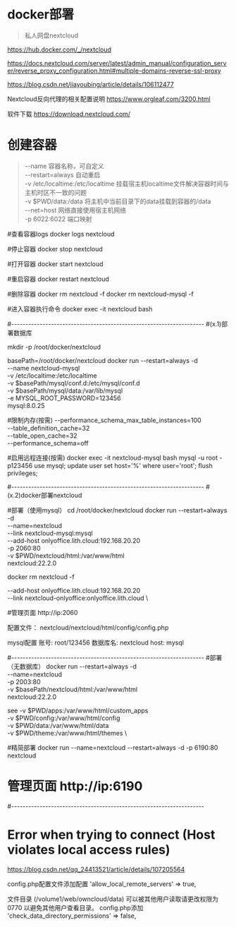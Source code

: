 # docker部署
> 私人网盘nextcloud

https://hub.docker.com/_/nextcloud

https://docs.nextcloud.com/server/latest/admin_manual/configuration_server/reverse_proxy_configuration.html#multiple-domains-reverse-ssl-proxy

https://blog.csdn.net/jiayoubing/article/details/106112477

Nextcloud反向代理的相关配置说明
https://www.orgleaf.com/3200.html

软件下载
https://download.nextcloud.com/

# 创建容器
> --name 容器名称，可自定义  
> --restart=always 自动重启  
> -v /etc/localtime:/etc/localtime 挂载宿主机localtime文件解决容器时间与主机时区不一致的问题  
> -v $PWD/data:/data 将主机中当前目录下的data挂载到容器的/data  
> --net=host 网络直接使用宿主机网络  
> -p 6022:6022 端口映射  
 
#查看容器logs
docker logs nextcloud

#停止容器
docker stop nextcloud

#打开容器
docker start nextcloud

#重启容器
docker restart nextcloud

#删除容器
docker rm nextcloud -f
docker rm nextcloud-mysql -f

#进入容器执行命令
docker exec -it nextcloud bash




#--------------------------------------------------------------------
#(x.1)部署数据库

mkdir -p /root/docker/nextcloud

basePath=/root/docker/nextcloud
docker run --restart=always -d \
--name nextcloud-mysql \
-v /etc/localtime:/etc/localtime \
-v $basePath/mysql/conf.d:/etc/mysql/conf.d \
-v $basePath/mysql/data:/var/lib/mysql \
-e MYSQL_ROOT_PASSWORD=123456 \
mysql:8.0.25


#限制内存(按需)
--performance_schema_max_table_instances=100 \
--table_definition_cache=32 \
--table_open_cache=32 \
--performance_schema=off


#启用远程连接(按需)
docker exec -it nextcloud-mysql bash
mysql -u root -p123456
use mysql;
update user set host='%' where user='root';
flush privileges;


#--------------------------------------------------------------------
#(x.2)docker部署nextcloud

#部署（使用mysql）
cd /root/docker/nextcloud
docker run --restart=always -d \
--name=nextcloud \
--link nextcloud-mysql:mysql \
--add-host onlyoffice.lith.cloud:192.168.20.20 \
-p 2060:80 \
-v $PWD/nextcloud/html:/var/www/html \
nextcloud:22.2.0


docker rm nextcloud -f


--add-host onlyoffice.lith.cloud:192.168.20.20 \
--link nextcloud-onlyoffice:onlyoffice.lith.cloud \

#管理页面
http://ip:2060


配置文件： nextcloud/nextcloud/html/config/config.php

mysql配置
账号: root/123456
数据库名: nextcloud
host: mysql


#--------------------------------------------------------------------
#部署（无数据库）
docker run --restart=always -d \
--name=nextcloud \
-p 2003:80 \
-v $basePath/nextcloud/html:/var/www/html \
nextcloud:22.2.0

see
-v $PWD/apps:/var/www/html/custom_apps \
-v $PWD/config:/var/www/html/config \
-v $PWD/data:/var/www/html/data \
-v $PWD/theme:/var/www/html/themes \


 
#精简部署
docker run --name=nextcloud --restart=always -d -p 6190:80 nextcloud
# 管理页面 http://ip:6190



#--------------------------------------------------------------------
# Error when trying to connect (Host violates local access rules)
https://blog.csdn.net/qq_24413521/article/details/107205564

config.php配置文件添加配置
'allow_local_remote_servers' => true,



文件目录 (/volume1/web/owncloud/data) 可以被其他用户读取请更改权限为 0770 以避免其他用户查看目录。
config.php添加
'check_data_directory_permissions' => false,



